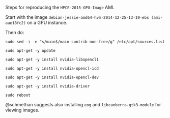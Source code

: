 Steps for reproducing the `HPCE-2015-GPU-Image` AMI.

Start with the image `debian-jessie-amd64-hvm-2014-12-25-13-19-ebs (ami-aae18fc2)`
on a GPU instance.

Then do:
```
sudo sed -i -e "s/main$/main contrib non-free/g" /etc/apt/sources.list

sudo apt-get -y update

sudo apt-get -y install nvidia-libopencl1

sudo apt-get -y install nvidia-opencl-icd

sudo apt-get -y install nvidia-opencl-dev

sudo apt-get -y install nvidia-driver

sudo reboot
```
@schmethan suggests also installing `eog` and `libcanberra-gtk3-module` for viewing images.
